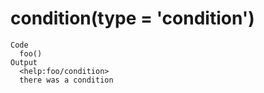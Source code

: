 # condition(type = 'condition')

    Code
      foo()
    Output
      <help:foo/condition>
      there was a condition


